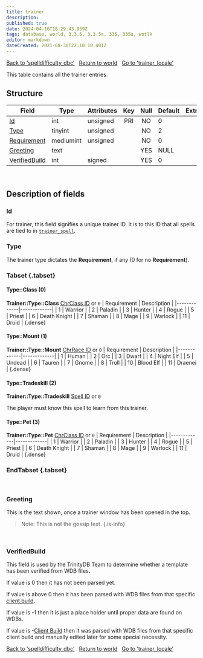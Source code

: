 ```yaml
---
title: trainer
description: 
published: true
date: 2024-04-16T18:29:43.959Z
tags: database, world, 3.3.5, 3.3.5a, 335, 335a, wotlk
editor: markdown
dateCreated: 2021-08-30T22:10:10.401Z
---
```


<a href="https://trinitycore.info/en/database/335/world/spelldifficulty_dbc" class="mt-5 v-btn v-btn--depressed v-btn--flat v-btn--outlined theme--light v-size--default darkblue--text text--lighten-3"><span class="v-btn__content"><i aria-hidden="true" class="v-icon notranslate v-icon--left mdi mdi-arrow-left theme--light"></i><span>Back to 'spelldifficulty_dbc'</span></span></a>&nbsp;&nbsp;&nbsp;<a href="https://trinitycore.info/en/database/335/world/home" class="mt-5 v-btn v-btn--depressed v-btn--flat v-btn--outlined theme--light v-size--default darkblue--text text--lighten-3"><span class="v-btn__content"><i aria-hidden="true" class="v-icon notranslate v-icon--left mdi mdi-home-outline theme--light"></i><span>Return to world</span></span></a>&nbsp;&nbsp;&nbsp;<a href="https://trinitycore.info/en/database/335/world/trainer_locale" class="mt-5 v-btn v-btn--depressed v-btn--flat v-btn--outlined theme--light v-size--default darkblue--text text--lighten-3"><span class="v-btn__content"><span>Go to 'trainer_locale'</span><i aria-hidden="true" class="v-icon notranslate v-icon--right mdi mdi-arrow-right theme--light"></i></span></a>

This table contains all the trainer entries.

## Structure

| Field | Type | Attributes | Key | Null | Default | Extra | Comment |
| --- | --- | --- | :---: | :---: | --- | --- | --- |
| [Id](#id) | int | unsigned | PRI | NO | 0 |  |  |
| [Type](#type) | tinyint | unsigned |  | NO | 2 |  |  |
| [Requirement](#type) | mediumint | unsigned |  | NO | 0 |  |  |
| [Greeting](#greeting) | text |  |  | YES | NULL |  |  |
| [VerifiedBuild](#verifiedbuild) | int | signed |  | YES | 0 |  |  |
&nbsp;
## Description of fields

### Id
For trainer, this field signifies a unique trainer ID. It is to this ID that all spells are tied to in [`trainer_spell`](../world/trainer_spell).
&nbsp;

### Type
The trainer type dictates the **Requirement**, if any (0 for no **Requirement**).
### Tabset {.tabset}

#### Type::Class (0)
**Trainer::Type::Class**
[ChrClass ID](/files/DBC/335/chrclasses#id) or `0`
| Requirement | Description |
|-------------|-------------|
| 1 | Warrior |
| 2 | Paladin |
| 3 | Hunter |
| 4 | Rogue |
| 5 | Priest |
| 6 | Death Knight |
| 7 | Shaman |
| 8 | Mage |
| 9 | Warlock |
| 11 | Druid |
{.dense}

#### Type::Mount (1)
**Trainer::Type::Mount**
[ChrRace ID](/files/DBC/335/chrraces#id) or `0`
| Requirement | Description |
|-------------|-------------|
| 1 | Human |
| 2 | Orc |
| 3 | Dwarf |
| 4 | Night Elf |
| 5 | Undead |
| 6 | Tauren |
| 7 | Gnome |
| 8 | Troll |
| 10 | Blood Elf |
| 11 | Draenei |
{.dense}

#### Type::Tradeskill (2)
**Trainer::Type::Tradeskill**
[Spell ID](/files/DBC/335/spell#id) or `0`

The player must know this spell to learn from this trainer.

#### Type::Pet (3)
**Trainer::Type::Pet**
[ChrClass ID](/files/DBC/335/chrclasses#id) or `0`
| Requirement | Description |
|-------------|-------------|
| 1 | Warrior |
| 2 | Paladin |
| 3 | Hunter |
| 4 | Rogue |
| 5 | Priest |
| 6 | Death Knight |
| 7 | Shaman |
| 8 | Mage |
| 9 | Warlock |
| 11 | Druid |
{.dense}

### EndTabset {.tabset}
&nbsp;

### Greeting
This is the text shown, once a trainer window has been opened in the top.

> Note: This is not the gossip text.
{.is-info}

&nbsp;

### VerifiedBuild
This field is used by the TrinityDB Team to determine whether a template has been verified from WDB files.

If value is 0 then it has not been parsed yet.

If value is above 0 then it has been parsed with WDB files from that specific [client build](/en/database/335/auth/realmlist#gamebuild).

If value is -1 then it is just a place holder until proper data are found on WDBs.

If value is -[Client Build](/en/database/335/auth/realmlist#gamebuild) then it was parsed with WDB files from that specific client build and manually edited later for some special necessity.
&nbsp;
&nbsp;

<a href="https://trinitycore.info/en/database/335/world/spelldifficulty_dbc" class="mt-5 v-btn v-btn--depressed v-btn--flat v-btn--outlined theme--light v-size--default darkblue--text text--lighten-3"><span class="v-btn__content"><i aria-hidden="true" class="v-icon notranslate v-icon--left mdi mdi-arrow-left theme--light"></i><span>Back to 'spelldifficulty_dbc'</span></span></a>&nbsp;&nbsp;&nbsp;<a href="https://trinitycore.info/en/database/335/world/home" class="mt-5 v-btn v-btn--depressed v-btn--flat v-btn--outlined theme--light v-size--default darkblue--text text--lighten-3"><span class="v-btn__content"><i aria-hidden="true" class="v-icon notranslate v-icon--left mdi mdi-home-outline theme--light"></i><span>Return to world</span></span></a>&nbsp;&nbsp;&nbsp;<a href="https://trinitycore.info/en/database/335/world/trainer_locale" class="mt-5 v-btn v-btn--depressed v-btn--flat v-btn--outlined theme--light v-size--default darkblue--text text--lighten-3"><span class="v-btn__content"><span>Go to 'trainer_locale'</span><i aria-hidden="true" class="v-icon notranslate v-icon--right mdi mdi-arrow-right theme--light"></i></span></a>
